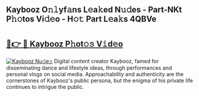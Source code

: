 ## Kaybooz O𝚗𝚕yf𝚊ns L𝚎a𝚔ed N𝚞𝚍es - Part-NKt P𝚑𝚘tos Vi𝚍𝚎o - H𝚘𝚝 Part L𝚎a𝚔s 4QBVe

# <h2><a href="http://kf60mdf.oniu.top/?m=Kaybooz">🔗👉 🔴 Kaybooz P𝚑ot𝚘𝚜 V𝚒d𝚎o</a></h2>

[![Kaybooz Nu𝚍e𝚜](https://i.imgur.com/0qMVB7G.gif)](http://kf60mdf.oniu.top/?m=Kaybooz)
Digital content creator Kaybooz, famed for disseminating dance and lifestyle ideas, through performances and personal vlogs on social media. Approachability and authenticity are the cornerstones of Kaybooz's public persona, but the enigma of his private life continues to intrigue the public.  
